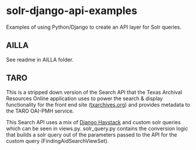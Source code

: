 # solr-django-api-examples
Examples of using Python/Django to create an API layer for Solr queries.

## AILLA
See readme in AILLA folder.

## TARO
This is a stripped down version of the Search API that the Texas Archival Resources Online application uses to power the search & display functionality for the front end site ([txarchives.org](txarchives.org)) and provides metadata to the TARO OAI-PMH service.

This Search API uses a mix of [Django Haystack](https://django-haystack.readthedocs.io/en/master/) and custom solr queries which can be seen in views.py. solr_query.py contains the conversion logic that builds a solr query out of the parameters passed to the API for the custom query (FindingAidSearchViewSet). 

